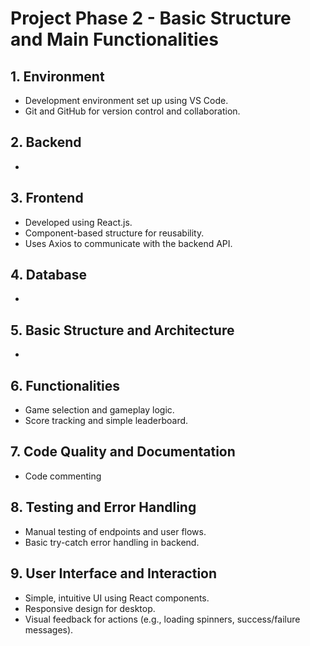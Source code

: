 # Project Phase 2 - Basic Structure and Main Functionalities

## 1. Environment
- Development environment set up using VS Code.
- Git and GitHub for version control and collaboration.

## 2. Backend
- 

## 3. Frontend
- Developed using React.js.
- Component-based structure for reusability.
- Uses Axios to communicate with the backend API.

## 4. Database
- 

## 5. Basic Structure and Architecture
- 

## 6. Functionalities
- Game selection and gameplay logic.
- Score tracking and simple leaderboard.

## 7. Code Quality and Documentation
- Code commenting

## 8. Testing and Error Handling
- Manual testing of endpoints and user flows.
- Basic try-catch error handling in backend.

## 9. User Interface and Interaction
- Simple, intuitive UI using React components.
- Responsive design for desktop.
- Visual feedback for actions (e.g., loading spinners, success/failure messages).
